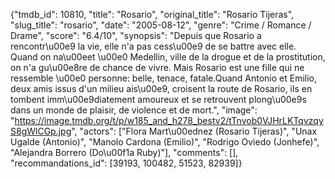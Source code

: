 {"tmdb_id": 10810, "title": "Rosario", "original_title": "Rosario Tijeras", "slug_title": "rosario", "date": "2005-08-12", "genre": "Crime / Romance / Drame", "score": "6.4/10", "synopsis": "Depuis que Rosario a rencontr\u00e9 la vie, elle n'a pas cess\u00e9 de se battre avec elle. Quand on na\u00eet \u00e0 Medellin, ville de la drogue et de la prostitution, on n'a gu\u00e8re de chance de vivre. Mais Rosario est une fille qui ne ressemble \u00e0 personne: belle, tenace, fatale.Quand Antonio et Emilio, deux amis issus d'un milieu ais\u00e9, croisent la route de Rosario, ils en tombent imm\u00e9diatement amoureux et se retrouvent plong\u00e9s dans un monde de plaisir, de violence et de mort.", "image": "https://image.tmdb.org/t/p/w185_and_h278_bestv2/tTnvob0VJHrLKTqvzqyS8gWlCGp.jpg", "actors": ["Flora Mart\u00ednez (Rosario Tijeras)", "Unax Ugalde (Antonio)", "Manolo Cardona (Emilio)", "Rodrigo Oviedo (Jonhefe)", "Alejandra Borrero (Do\u00f1a Ruby)"], "comments": [], "recommandations_id": [39193, 100482, 51523, 82939]}